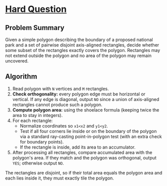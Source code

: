 # [Hard Question](https://www.spoj.com/problems/HARDQ/)

## Problem Summary
Given a simple polygon describing the boundary of a proposed national park and a set of pairwise disjoint axis-aligned rectangles, decide whether some subset of the rectangles exactly covers the polygon. Rectangles may not extend outside the polygon and no area of the polygon may remain uncovered.

## Algorithm
1. Read polygon with `N` vertices and `M` rectangles.
2. **Check orthogonality:** every polygon edge must be horizontal or vertical. If any edge is diagonal, output `NO` since a union of axis-aligned rectangles cannot produce such a polygon.
3. **Compute polygon area:** using the shoelace formula (keeping twice the area to stay in integers).
4. For each rectangle:
   - Normalize coordinates so `x1<x2` and `y1<y2`.
   - Test if all four corners lie inside or on the boundary of the polygon via a standard ray-casting point-in-polygon test (with an extra check for boundary points).
   - If the rectangle is inside, add its area to an accumulator.
5. After processing all rectangles, compare accumulated area with the polygon's area. If they match and the polygon was orthogonal, output `YES`; otherwise output `NO`.

The rectangles are disjoint, so if their total area equals the polygon area and each lies inside it, they must exactly tile the polygon.
